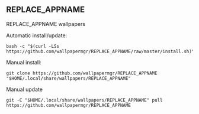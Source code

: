 ## REPLACE_APPNAME
  
REPLACE_APPNAME wallpapers  
  
Automatic install/update:
  
```shell
bash -c "$(curl -LSs https://github.com/wallpapermgr/REPLACE_APPNAME/raw/master/install.sh)"
```
  
Manual install:
  
```shell
git clone https://github.com/wallpapermgr/REPLACE_APPNAME "$HOME/.local/share/wallpapers/REPLACE_APPNAME"
```
  
Manual update
  
```shell
git -C "$HOME/.local/share/wallpapers/REPLACE_APPNAME" pull https://github.com/wallpapermgr/REPLACE_APPNAME  
```
